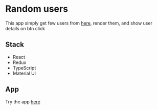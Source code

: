 # Random users
This app simply get few users from [here](https://randomuser.me/), render them, and show user details on btn click
## Stack
- React
- Redux
- TypeScript
- Material UI
## App
Try the app [here](https://aliskander.github.io/react/)
